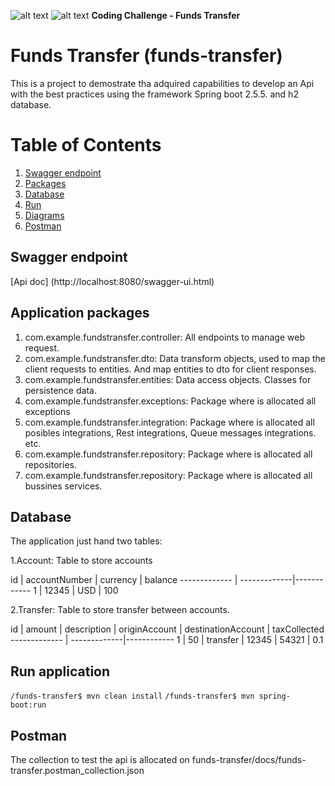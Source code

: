 ![alt text](https://img.shields.io/badge/springboot-2.5.5-green)
![alt text](https://img.shields.io/badge/version-1.0.0-blue) **Coding Challenge - Funds Transfer**

# Funds Transfer (funds-transfer)

This is a project to demostrate tha adquired capabilities to develop an Api with the best practices using the 
framework Spring boot 2.5.5. and h2 database. 


# Table of Contents
1. [Swagger endpoint](#swagger)
2. [Packages](#packages)
3. [Database](#database)
4. [Run](#run)
5. [Diagrams](#diagrams)
6. [Postman](#postman)

## Swagger endpoint <a name="swagger"></a>

[Api doc] (http://localhost:8080/swagger-ui.html)


## Application packages <a name="packages"></a>

1. com.example.fundstransfer.controller: All endpoints to manage web request.
2. com.example.fundstransfer.dto: Data transform objects, used to map the client requests to entities. And map entities to dto for client responses.
3. com.example.fundstransfer.entities: Data access objects. Classes for persistence data. 
4. com.example.fundstransfer.exceptions: Package where is allocated all exceptions
5. com.example.fundstransfer.integration: Package where is allocated all posibles integrations, Rest integrations, Queue messages integrations. etc.
6. com.example.fundstransfer.repository: Package where is allocated all repositories.
6. com.example.fundstransfer.repository: Package where is allocated all bussines services.


## Database <a name="database"></a>

The application just hand two tables:

1.Account: Table to store accounts  

id | accountNumber | currency | balance
------------- | -------------|------------
1  | 12345 | USD | 100


2.Transfer: Table to store transfer between accounts. 

id | amount | description | originAccount | destinationAccount | taxCollected
------------- | -------------|------------
1  | 50 | transfer | 12345 | 54321 | 0.1


## Run application <a name="run"></a>

`/funds-transfer$ mvn clean install`
`/funds-transfer$ mvn spring-boot:run`



## Postman <a name="postman"></a>

The collection to test the api is allocated on funds-transfer/docs/funds-transfer.postman_collection.json
